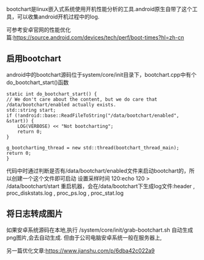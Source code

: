 bootchart是linux嵌入式系统使用开机性能分析的工具.android原生自带了这个工具，可以收集android开机过程中的log.

可参考安卓官网的性能优化篇:https://source.android.com/devices/tech/perf/boot-times?hl=zh-cn

## 启用bootchart
android中的bootchart源码位于system/core/init目录下，bootchart.cpp中有个do_bootchart_start()函数

    static int do_bootchart_start() {
    // We don't care about the content, but we do care that /data/bootchart/enabled actually exists.
    std::string start;
    if (!android::base::ReadFileToString("/data/bootchart/enabled", &start)) {
        LOG(VERBOSE) << "Not bootcharting";
        return 0;
    }

    g_bootcharting_thread = new std::thread(bootchart_thread_main);
    return 0;
    }

代码中时通过判断是否有/data/bootchart/enabled文件来启动bootchart的，所以创建一个这个文件即可启动
设置采样时间 120:echo 120 > /data/bootchart/start
重启机器，会在/data/bootchart下生成log文件:header , proc_diskstats.log , proc_ps.log , proc_stat.log

## 将日志转成图片
如果安卓系统源码在本地,执行 /system/core/init/grab-bootchart.sh 自动生成png图片,会去自动生成.
但由于公司电脑安卓系统一般在服务器上,




另一篇优化文章:https://www.jianshu.com/p/6dba42c022a9